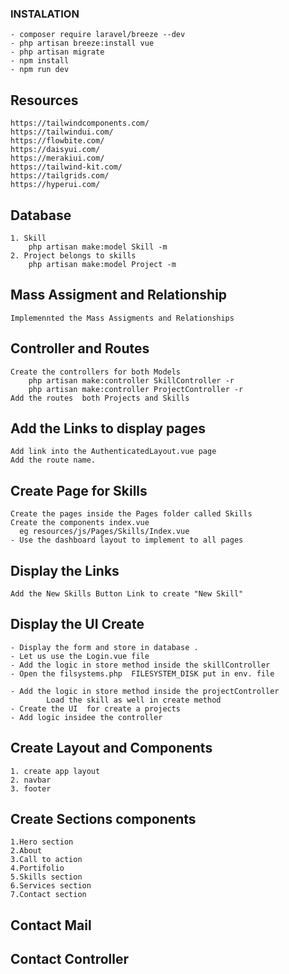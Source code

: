 ### INSTALATION
    - composer require laravel/breeze --dev
    - php artisan breeze:install vue
    - php artisan migrate
    - npm install
    - npm run dev

## Resources
    https://tailwindcomponents.com/
    https://tailwindui.com/
    https://flowbite.com/
    https://daisyui.com/
    https://merakiui.com/
    https://tailwind-kit.com/
    https://tailgrids.com/
    https://hyperui.com/

##  Database
    1. Skill
        php artisan make:model Skill -m
    2. Project belongs to skills
        php artisan make:model Project -m

## Mass Assigment and Relationship
    Implemennted the Mass Assigments and Relationships

## Controller and Routes
    Create the controllers for both Models 
        php artisan make:controller SkillController -r
        php artisan make:controller ProjectController -r
    Add the routes  both Projects and Skills

## Add the Links to display pages
    Add link into the AuthenticatedLayout.vue page 
    Add the route name.

## Create Page for Skills
    Create the pages inside the Pages folder called Skills
    Create the components index.vue
      eg resources/js/Pages/Skills/Index.vue
    - Use the dashboard layout to implement to all pages

## Display the Links
    Add the New Skills Button Link to create "New Skill"

## Display the UI Create
    - Display the form and store in database .
    - Let us use the Login.vue file
    - Add the logic in store method inside the skillController
    - Open the filsystems.php  FILESYSTEM_DISK put in env. file

    - Add the logic in store method inside the projectController
            Load the skill as well in create method 
    - Create the UI  for create a projects
    - Add logic insidee the controller






## Create Layout and Components
    1. create app layout
    2. navbar
    3. footer

## Create Sections components
    1.Hero section
    2.About
    3.Call to action
    4.Portifolio
    5.Skills section
    6.Services section
    7.Contact section
 ## Contact Mail
 ## Contact Controller














